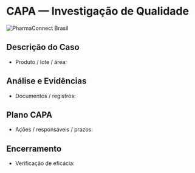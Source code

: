 # CAPA — Investigação de Qualidade

![PharmaConnect Brasil](/lovable-uploads/445e4223-5418-4de4-90fe-41c01a9dda35.png)

## Descrição do Caso
- Produto / lote / área:

## Análise e Evidências
- Documentos / registros:

## Plano CAPA
- Ações / responsáveis / prazos:

## Encerramento
- Verificação de eficácia:
